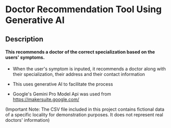 # Doctor Recommendation Tool Using Generative AI

## Description

#### This recommends a doctor of the correct specialization based on the users' symptoms.

- When the user's symptom is inputed, it recommends a doctor along with their specialization, their address and their contact information
  
- This uses generative AI to facilitate the process

- Google's Gemini Pro Model Api was used from https://makersuite.google.com/

(Important Note: The CSV file included in this project contains fictional data of a specific locality for demonstration purposes. It does not represent real doctors' information)

